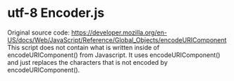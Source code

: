 # utf-8 Encoder.js
Original source code: https://developer.mozilla.org/en-US/docs/Web/JavaScript/Reference/Global_Objects/encodeURIComponent
This script does not contain what is written inside of encodeURIComponent() from Javascript. It uses encodeURIComponent() and just replaces the characters that is not encoded by encodeURIComponent().
